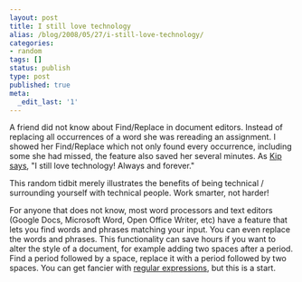 ```yaml
---
layout: post
title: I still love technology
alias: /blog/2008/05/27/i-still-love-technology/
categories:
- random
tags: []
status: publish
type: post
published: true
meta:
  _edit_last: '1'
---
```

A friend did not know about Find/Replace in document editors. Instead of replacing all occurrences of a word she was rereading an assignment. I showed her Find/Replace which not only found every occurrence, including some she had missed, the feature also saved her several minutes. As <a title="see the video on YouTube" href="http://www.youtube.com/watch?v=nQUfzRF_drc" target="_blank">Kip says</a>, "I still love technology! Always and forever."

This random tidbit merely illustrates the benefits of being technical / surrounding yourself with technical people. Work smarter, not harder!

For anyone that does not know, most word processors and text editors (Google Docs, Microsoft Word, Open Office Writer, etc) have a feature that lets you find words and phrases matching your input. You can even replace the words and phrases. This functionality can save hours if you want to alter the style of a document, for example adding two spaces after a period. Find a period followed by a space, replace it with a period followed by two spaces. You can get fancier with <a title="chock full of information about regex" href="http://www.regular-expressions.info/" target="_blank">regular expressions</a>, but this is a start.
